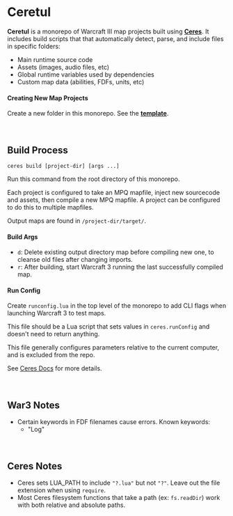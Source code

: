# Ceretul #
**Ceretul** is a monorepo of Warcraft III map projects built
using **[Ceres](https://github.com/ceres-wc3/ceres)**. It includes build scripts that
that automatically detect, parse, and include files in specific folders:
- Main runtime source code
- Assets (images, audio files, etc)
- Global runtime variables used by dependencies
- Custom map data (abilities, FDFs, units, etc)

#### Creating New Map Projects ####
Create a new folder in this monorepo. See the **[template](template/README.md)**.
<br/><br/><br/>



## Build Process ##
`ceres build [project-dir] [args ...]`

Run this command from the root directory of this monorepo.

Each project is configured to take an MPQ mapfile, inject new sourcecode and assets, then compile a new MPQ mapfile.
A project can be configured to do this to multiple mapfiles.

Output maps are found in `/project-dir/target/`.

#### Build Args ####
-  `d`: Delete existing output directory map before compiling new one, to cleanse old files after changing imports.  
-  `r`: After building, start Warcraft 3 running the last successfully compiled map. 

#### Run Config ####
Create `runconfig.lua` in the top level of the monorepo to add CLI flags when launching Warcraft 3 to test maps.

This file should be a Lua script that sets values in `ceres.runConfig` and doesn't need to return anything.

This file generally configures parameters relative to the current computer, and is excluded from the repo.

See [Ceres Docs](https://github.com/ceres-wc3/ceres-lua-template/blob/master/runconfig.lua) for more details.
<br/><br/><br/>



## War3 Notes ##
- Certain keywords in FDF filenames cause errors. Known keywords:
    - "Log"
<br/><br/><br/>



## Ceres Notes ##
- Ceres sets LUA_PATH to include `"?.lua"` but not `"?"`. Leave out the file
  extension when using `require`.
- Most Ceres filesystem functions that take a path (ex: `fs.readDir`) work with
  both relative and absolute paths.

